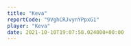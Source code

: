 ```yaml
---
title: "Keva"
reportCode: "9VghCRJvynYPpxG1"
player: "Keva"
date: 2021-10-10T19:07:58.024000+00:00
---
```

